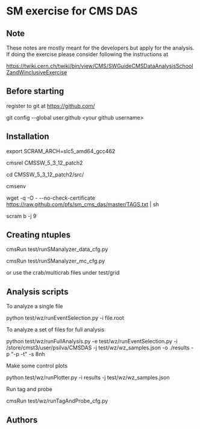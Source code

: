 SM exercise for CMS DAS
=======================

Note
----

These notes are mostly meant for the developers but apply for the analysis.
If doing the exercise please consider following the instructions at

https://twiki.cern.ch/twiki/bin/view/CMS/SWGuideCMSDataAnalysisSchoolZandWinclusiveExercise


Before starting
---------------

register to git at https://github.com/ 

git config --global user.github &lt;your github username&gt;

Installation
------------

export SCRAM_ARCH=slc5_amd64_gcc462

cmsrel CMSSW_5_3_12_patch2

cd CMSSW_5_3_12_patch2/src/

cmsenv

wget -q -O - --no-check-certificate https://raw.github.com/pfs/sm_cms_das/master/TAGS.txt | sh

scram b -j 9

Creating ntuples
----------------

cmsRun test/runSManalyzer_data_cfg.py

cmsRun test/runSManalyzer_mc_cfg.py

or use the crab/multicrab files under test/grid

Analysis scripts
----------------

To analyze a single file

python test/wz/runEventSelection.py -i file.root

To analyze a set of files for full analysis

python test/wz/runFullAnalysis.py -e test/wz/runEventSelection.py -i /store/cmst3/user/psilva/CMSDAS -j test/wz/wz_samples.json -o ./results -p "-p -t" -s 8nh

Make some control plots

python test/wz/runPlotter.py -i results -j test/wz/wz_samples.json

Run tag and probe

cmsRun test/wz/runTagAndProbe_cfg.py 


Authors
-------
